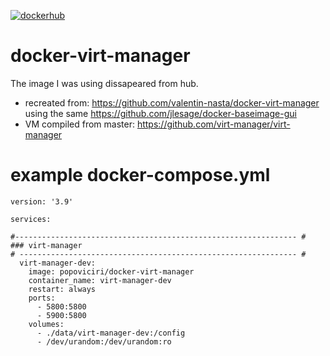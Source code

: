 [![dockerhub](https://github.com/popoviciri/docker-virt-manager/actions/workflows/dockerhub-publish.yml/badge.svg)](https://github.com/popoviciri/docker-virt-manager/actions/workflows/dockerhub-publish.yml)
# docker-virt-manager
The image I was using dissapeared from hub.
- recreated from: https://github.com/valentin-nasta/docker-virt-manager using the same https://github.com/jlesage/docker-baseimage-gui
- VM compiled from master: https://github.com/virt-manager/virt-manager

# example docker-compose.yml
```
version: '3.9'

services:

#--------------------------------------------------------------- #
### virt-manager
# -------------------------------------------------------------- #
  virt-manager-dev:
    image: popoviciri/docker-virt-manager
    container_name: virt-manager-dev
    restart: always
    ports:
      - 5800:5800
      - 5900:5800
    volumes:
      - ./data/virt-manager-dev:/config
      - /dev/urandom:/dev/urandom:ro
```
